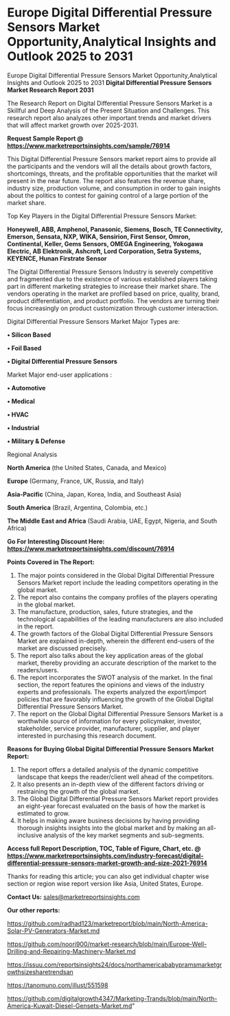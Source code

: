 # Europe Digital Differential Pressure Sensors Market Opportunity,Analytical Insights and Outlook 2025 to 2031
Europe Digital Differential Pressure Sensors Market Opportunity,Analytical Insights and Outlook 2025 to 2031
<strong>Digital Differential Pressure Sensors Market Research Report 2031</strong>

The Research Report on Digital Differential Pressure Sensors Market is a Skillful and Deep Analysis of the Present Situation and Challenges. This research report also analyzes other important trends and market drivers that will affect market growth over 2025-2031.

<strong>Request Sample Report @ <a href=https://www.marketreportsinsights.com/sample/76914>https://www.marketreportsinsights.com/sample/76914</a></strong>

This Digital Differential Pressure Sensors market report aims to provide all the participants and the vendors will all the details about growth factors, shortcomings, threats, and the profitable opportunities that the market will present in the near future. The report also features the revenue share, industry size, production volume, and consumption in order to gain insights about the politics to contest for gaining control of a large portion of the market share.

Top Key Players in the Digital Differential Pressure Sensors Market:

<strong>Honeywell, ABB, Amphenol, Panasonic, Siemens, Bosch, TE Connectivity, Emerson, Sensata, NXP, WIKA, Sensirion, First Sensor, Omron, Continental, Keller, Gems Sensors, OMEGA Engineering, Yokogawa Electric, AB Elektronik, Ashcroft, Lord Corporation, Setra Systems, KEYENCE, Hunan Firstrate Sensor</strong>

The Digital Differential Pressure Sensors Industry is severely competitive and fragmented due to the existence of various established players taking part in different marketing strategies to increase their market share. The vendors operating in the market are profiled based on price, quality, brand, product differentiation, and product portfolio. The vendors are turning their focus increasingly on product customization through customer interaction.

Digital Differential Pressure Sensors Market Major Types are:

<strong>• Silicon Based

• Foil Based

• Digital Differential Pressure Sensors</strong>

Market Major end-user applications :

<strong>• Automotive

• Medical

• HVAC

• Industrial

• Military & Defense</strong>

Regional Analysis

</u><strong><b>North America</b></strong> (the United States, Canada, and Mexico)

<strong><b>Europe </b></strong>(Germany, France, UK, Russia, and Italy)

<strong><b>Asia-Pacific</b></strong> (China, Japan, Korea, India, and Southeast Asia)

<strong><b>South America</b></strong> (Brazil, Argentina, Colombia, etc.)

<strong><b>The Middle East and Africa</b></strong> (Saudi Arabia, UAE, Egypt, Nigeria, and South Africa)

<strong>Go For Interesting Discount Here: <a href=https://www.marketreportsinsights.com/discount/76914>https://www.marketreportsinsights.com/discount/76914</a></strong>

<strong>Points Covered in The Report:</strong>
<ol>
  <li>The major points considered in the Global Digital Differential Pressure Sensors Market report include the leading competitors operating in the global market.</li>
  <li>The report also contains the company profiles of the players operating in the global market.</li>
  <li>The manufacture, production, sales, future strategies, and the technological capabilities of the leading manufacturers are also included in the report.</li>
  <li>The growth factors of the Global Digital Differential Pressure Sensors Market are explained in-depth, wherein the different end-users of the market are discussed precisely.</li>
  <li>The report also talks about the key application areas of the global market, thereby providing an accurate description of the market to the readers/users.</li>
  <li>The report incorporates the SWOT analysis of the market. In the final section, the report features the opinions and views of the industry experts and professionals. The experts analyzed the export/import policies that are favorably influencing the growth of the Global Digital Differential Pressure Sensors Market.</li>
  <li>The report on the Global Digital Differential Pressure Sensors Market is a worthwhile source of information for every policymaker, investor, stakeholder, service provider, manufacturer, supplier, and player interested in purchasing this research document.</li>
</ol>
<strong>Reasons for Buying Global Digital Differential Pressure Sensors Market Report:</strong>

<ol>
  <li>The report offers a detailed analysis of the dynamic competitive landscape that keeps the reader/client well ahead of the competitors.</li>
  <li>It also presents an in-depth view of the different factors driving or restraining the growth of the global market.</li>
  <li>The Global Digital Differential Pressure Sensors Market report provides an eight-year forecast evaluated on the basis of how the market is estimated to grow.</li>
  <li>It helps in making aware business decisions by having providing thorough insights insights into the global market and by making an all-inclusive analysis of the key market segments and sub-segments.</li>
</ol>
<strong>Access full Report Description, TOC, Table of Figure, Chart, etc. @ <a href=https://www.marketreportsinsights.com/industry-forecast/digital-differential-pressure-sensors-market-growth-and-size-2021-76914>https://www.marketreportsinsights.com/industry-forecast/digital-differential-pressure-sensors-market-growth-and-size-2021-76914</a></strong>


Thanks for reading this article; you can also get individual chapter wise section or region wise report version like Asia, United States, Europe.

<strong>Contact Us:</strong>
sales@marketreportsinsights.com

<strong>Our other reports:</strong>

<a href=https://github.com/radhad123/marketreport/blob/main/North-America-Solar-PV-Generators-Market.md>https://github.com/radhad123/marketreport/blob/main/North-America-Solar-PV-Generators-Market.md</a>

<a href=https://github.com/noori900/market-research/blob/main/Europe-Well-Drilling-and-Repairing-Machinery-Market.md>https://github.com/noori900/market-research/blob/main/Europe-Well-Drilling-and-Repairing-Machinery-Market.md</a>

<a href=https://issuu.com/reportsinsights24/docs/northamericababypramsmarketgrowthsizesharetrendsan>https://issuu.com/reportsinsights24/docs/northamericababypramsmarketgrowthsizesharetrendsan</a>

<a href=https://tanomuno.com/illust/551598>https://tanomuno.com/illust/551598</a>

<a href=https://github.com/digitalgrowth4347/Marketing-Trands/blob/main/North-America-Kuwait-Diesel-Gensets-Market.md>https://github.com/digitalgrowth4347/Marketing-Trands/blob/main/North-America-Kuwait-Diesel-Gensets-Market.md</a>"
